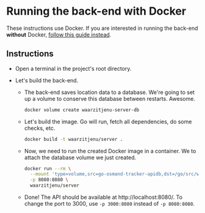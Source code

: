 # Running the back-end with Docker

These instructions use Docker. If you are interested in running the back-end **without** Docker, [follow this guide instead](./Without-Docker.md).

## Instructions

- Open a terminal in the project's root directory.

- Let's build the back-end.

  - The back-end saves location data to a database. We're going to set up a volume to conserve this database between restarts. Awesome.

    ```sh
    docker volume create waarzitjenu-server-db
    ```

  - Let's build the image. Go will run, fetch all dependencies, do some checks, etc.

    ```sh
    docker build -t waarzitjenu/server .
    ```

  - Now, we need to run the created Docker image in a container. We to attach the database volume we just created.

    ```sh
    docker run --rm \
      --mount 'type=volume,src=go-osmand-tracker-apidb,dst=/go/src/waarzitjenu/server/database/' \
      -p 8080:8080 \
      waarzitjenu/server
    ```

  - Done! The API should be available at http://localhost:8080/. To change the port to 3000, use `-p 3000:8080` instead of `-p 8080:8080`.
